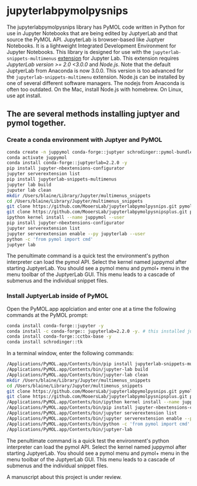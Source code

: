 # jupyterlabpymolpysnips

The jupyterlabpymolpysnips library has PyMOL code written in Python for use in Jupyter Notebooks that are being edited by JuptyerLab and that source the PyMOL API.
JupyterLab is browser-based like Juptyer Notebooks. 
It is a lightweight Integrated Development Environment for Jupyter Notebooks.
This library is designed for use with the `jupyterlab-snippets-multimenus` [extension](https://github.com/kuanpern/jupyterlab-snippets-multimenus) for Jupyter Lab.
This extension requires *JupyterLab version >= 2.0 <3.0.0* and *Node.js*.
Note that the default JuptyerLab from Anaconda is now 3.0.0.
This version is too advanced for the `jupyterlab-snippets-multimenu` extension.
Node.js can be installed by one of several different software managers.
The nodejs from Anaconda is often too outdated.
On the Mac, install Node.js with homebrew.
On Linux, use apt install. 

## The are several methods installing juptyer and pymol together.

### Create a conda environment with Juptyer and PyMOL

```bash
conda create -n juppymol conda-forge::juptyer schrodinger::pymol-bundle
conda activate juppymol
conda install conda-forge::juptyerlab=2.2.0 -y
pip install jupyter-nbextensions-configurator
jupyter serverextension list
pip install jupyterlab-snippets-multimenus
jupyter lab build 
juputer lab clean
mkdir /Users/blaine/Library/Jupyter/multimenus_snippets
cd /Users/blaine/Library/Jupyter/multimenus_snippets
git clone https://github.com/MooersLab/jupyterlabpymolpysnips.git pymol
git clone https://github.com/MooersLab/jupyterlabpymolpysnipsplus.git pymol+
ipython kernel install --name juppymol --user
pip install jupyter-nbextensions-configurator
jupyter serverextension list
jupyter serverextension enable --py jupyterlab --user
python -c 'from pymol import cmd'
juptyer lab
```

The penultimate command is a quick test the environment's python interpreter can load the pymol API.
Select the kernel named juppymol after starting JuptyerLab.
You should see a pymol menu and pymol+ menu in the menu toolbar of the JuptyerLab GUI.
This menu leads to a cascade of submenus and the individual snippet files.


### Install JuptyerLab inside of PyMOL

Open the PyMOL.app applciation and enter one at a time the following commands at the PyMOL prompt:

```bash
conda install conda-forge::jupyter -y
conda install -c conda-forge:: jupyterlab=2.2.0 -y. # this installed jupyterlab-3.0.0
conda install conda-forge::cctbx-base -y
conda install schrodinger::tk
```

In a terminal window, enter the following commands:

```bash
/Applications/PyMOL.app/Contents/bin/pip install jupyterlab-snippets-multimenus
/Applications/PyMOL.app/Contents/bin/jupyter-lab build
/Applications/PyMOL.app/Contents/bin/jupyter-lab clean
mkdir /Users/blaine/Library/Jupyter/multimenus_snippets
cd /Users/blaine/Library/Jupyter/multimenus_snippets
git clone https://github.com/MooersLab/jupyterlabpymolpysnips.git pymol
git clone https://github.com/MooersLab/jupyterlabpymolpysnipsplus.git pymol+
/Applications/PyMOL.app/Contents/bin/ipython kernel install --name juppymol --user
/Applications/PyMOL.app/Contents/bin/pip install jupyter-nbextensions-configurator
/Applications/PyMOL.app/Contents/bin/jupyter serverextension list
/Applications/PyMOL.app/Contents/bin/jupyter serverextension enable --py jupyterlab --user
/Applications/PyMOL.app/Contents/bin/python -c 'from pymol import cmd'
/Applications/PyMOL.app/Contents/bin/juptyer-lab
```

The penultimate command is a quick test the environment's python interpreter can load the pymol API.
Select the kernel named juppymol after starting JuptyerLab.
You should see a pymol menu and pymol+ menu in the menu toolbar of the JuptyerLab GUI.
This menu leads to a cascade of submenus and the individual snippet files.

A manuscript about this project is under review.


